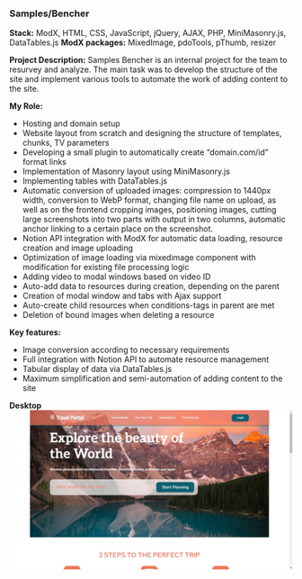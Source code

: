 ### Samples/Bencher

**Stack:** ModX, HTML, CSS, JavaScript, jQuery, AJAX, PHP, MiniMasonry.js, DataTables.js
**ModX packages:** MixedImage, pdoTools, pThumb, resizer

**Project Description:**
Samples Bencher is an internal project for the team to resurvey and analyze. The main task was to develop the structure of the site and implement various tools to automate the work of adding content to the site.

**My Role:**
- Hosting and domain setup
- Website layout from scratch and designing the structure of templates, chunks, TV parameters
- Developing a small plugin to automatically create “domain.com/id” format links
- Implementation of Masonry layout using MiniMasonry.js
- Implementing tables with DataTables.js
- Automatic conversion of uploaded images: compression to 1440px width, conversion to WebP format, changing file name on upload, as well as on the frontend cropping images, positioning images, cutting large screenshots into two parts with output in two columns, automatic anchor linking to a certain place on the screenshot.
- Notion API integration with ModX for automatic data loading, resource creation and image uploading
- Optimization of image loading via mixedimage component with modification for existing file processing logic
- Adding video to modal windows based on video ID
- Auto-add data to resources during creation, depending on the parent
- Creation of modal window and tabs with Ajax support
- Auto-create child resources when conditions-tags in parent are met
- Deletion of bound images when deleting a resource

**Key features:**
- Image conversion according to necessary requirements
- Full integration with Notion API to automate resource management
- Tabular display of data via DataTables.js
- Maximum simplification and semi-automation of adding content to the site

**Desktop**
![desktop](https://github.com/SogoHlopec/Travel/blob/main/desktop.jpg)